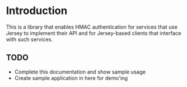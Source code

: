 Introduction
============

This is a library that enables HMAC authentication for services that use Jersey to implement their API and for
Jersey-based clients that interface with such services.

TODO
----
- Complete this documentation and show sample usage
- Create sample application in here for demo'ing